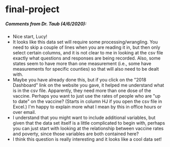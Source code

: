 # final-project

##### Comments from Dr. Taub (4/6/2020): 

* Nice start, Lucy!
* It looks like this data set will require some processing/wrangling. You need to skip a couple of lines when you are reading it in, but then only select certain columns, and it is not clear to me in looking at the csv file exactly what questions and responses are being recorded. Also, some states seem to have more than one measurement (i.e., some have measurements for specific counties) so that will also need to be dealt with.
* Maybe you have already done this, but if you click on the "2018 Dashboard" link on the website you gave, it helped me understand what is in the csv file. Apparently, they need more than one dose of the vaccine. Perhaps you want to just use the rates of people who are "up to date" on the vaccine? (Starts in column HJ if you open the csv file in Excel.) I'm happy to explain more what I mean by this in office hours or over email.
* I understand that you might want to include additional variables, but given that the data set itself is a little complicated to begin with, perhaps you can just start with looking at the relationship between vaccine rates and poverty, since those variables are both contained here?
* I think this question is really interesting and it looks like a cool data set!
